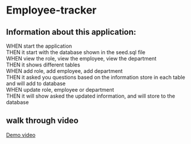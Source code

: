 # Employee-tracker
## Information about this application: 
WHEN start the application<br/>
THEN it start with the database shown in  the seed.sql file<br/>
WHEN view the role, view the employee, view the department<br/>
THEN it shows different tables<br/>
WHEN add role, add employee, add department<br/>
THEN it asked you questions based on the information store in each table and will add to database<br/>
WHEN update role, employee or department<br/>
THEN it will show asked the updated information, and will store to the database<br/>

## walk through video
[Demo video](https://drive.google.com/file/d/1SGYm9Vxl4vCDQJLx6cEf7U3wJbGn-_ZW/view?usp=sharing)<br/>
